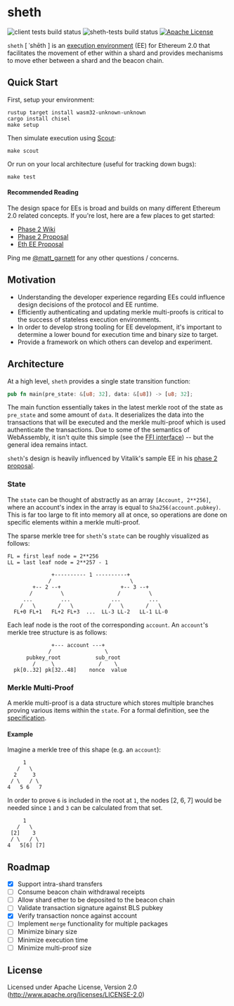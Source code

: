 # sheth

![client tests build status](https://github.com/lightclient/sheth/workflows/sheth-bench/badge.svg)
![sheth-tests build status](https://github.com/lightclient/sheth/workflows/sheth-tests/badge.svg)
[![Apache License](https://img.shields.io/badge/license-Apache--2.0-blue)](https://github.com/lightclient/sheth#license)

`sheth` [ ˈshēth ] is an [execution
environment](https://hackmd.io/UzysWse1Th240HELswKqVA?view#Execution-Environment-EE)
(EE) for Ethereum 2.0 that facilitates the movement of ether within a shard and
provides mechanisms to move ether between a shard and the beacon chain.

## Quick Start

First, setup your environment:
```console
rustup target install wasm32-unknown-unknown
cargo install chisel
make setup
```

Then simulate execution using [Scout](https://github.com/ewasm/scout):
```console
make scout
```

Or run on your local architecture (useful for tracking down bugs):
```console
make test
```

#### Recommended Reading
The design space for EEs is broad and builds on many different Ethereum 2.0
related concepts. If you're lost, here are a few places to get started:

* [Phase 2 Wiki](https://hackmd.io/UzysWse1Th240HELswKqVA)
* [Phase 2 Proposal](https://notes.ethereum.org/w1Pn2iMmSTqCmVUTGV4T5A?view#Implementing-in-shard-ETH-transfers)
* [Eth EE Proposal](https://ethresear.ch/t/eth-execution-environment-proposal/5507)

Ping me [@matt_garnett](https://twitter.com/matt_garnett) for any
other questions / concerns.

## Motivation
* Understanding the developer experience regarding EEs could influence design
  decisions of the protocol and EE runtime.
* Efficiently authenticating and updating merkle multi-proofs is critical to the
  success of stateless execution environments.
* In order to develop strong tooling for EE development, it's important to
  determine a lower bound for execution time and binary size to target. 
* Provide a framework on which others can develop and experiment.



## Architecture
At a high level, `sheth` provides a single state transition function:

```rust
pub fn main(pre_state: &[u8; 32], data: &[u8]) -> [u8; 32];
```

The main function essentially takes in the latest merkle root of the state as
`pre_state` and some amount of `data`. It deserializes the data into the
transactions that will be executed and the merkle multi-proof which is used
authenticate the transactions. Due to some of the semantics of WebAssembly, it
isn't quite this simple (see the [FFI interface](src/lib.rs)) -- but the general
idea remains intact.

`sheth`'s design is heavily influenced by Vitalik's sample EE in his [phase 2
proposal](https://notes.ethereum.org/w1Pn2iMmSTqCmVUTGV4T5A?view#Implementing-in-shard-ETH-transfers).

### State
The `state` can be thought of abstractly as an array `[Account, 2**256]`, where
an account's index in the array is equal to `Sha256(account.pubkey)`. This is
far too large to fit into memory all at once, so operations are done on specific
elements within a merkle multi-proof.

The sparse merkle tree for `sheth`'s `state` can be roughly visualized as
follows:

```
FL = first leaf node = 2**256
LL = last leaf node = 2**257 - 1
        
              +---------- 1 ----------+             
             /                         \
        +-- 2 --+                   +-- 3 --+       
       /         \                 /         \
     ...         ...             ...         ...   
    /   \       /   \           /   \       /   \
  FL+0 FL+1   FL+2 FL+3  ...  LL-3 LL-2   LL-1 LL-0 
```

Each leaf node is the root of the corresponding `account`. An `account`'s merkle
tree structure is as follows:

```
              +--- account ---+
             /                 \
      pubkey_root           sub_root    
        /     \              /    \     
  pk[0..32] pk[32..48]    nonce  value
```

### Merkle Multi-Proof 
A merkle multi-proof is a data structure which stores multiple branches proving
various items within the `state`. For a formal definition, see the
[specification](https://github.com/ethereum/eth2.0-specs/blob/dev/specs/light_client/merkle_proofs.md#merkle-multiproofs).

#### Example
Imagine a merkle tree of this shape (e.g. an `account`):

```
     1
   /   \
  2     3
 / \   / \
4   5 6   7
```

In order to prove `6` is included in the root at `1`, the nodes [2, 6, 7] would
be needed since `1` and `3` can be calculated from that set.

```
     1
   /   \
 [2]    3
 / \   / \
4   5[6] [7]
```

## Roadmap
- [x] Support intra-shard transfers
- [ ] Consume beacon chain withdrawal receipts
- [ ] Allow shard ether to be deposited to the beacon chain
- [ ] Validate transaction signature against BLS pubkey
- [x] Verify transaction nonce against account
- [ ] Implement `merge` functionality for multiple packages
- [ ] Minimize binary size
- [ ] Minimize execution time
- [ ] Minimize multi-proof size

## License
Licensed under Apache License, Version 2.0 (http://www.apache.org/licenses/LICENSE-2.0)
